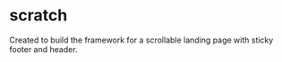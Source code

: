 # scratch

Created to build the framework for a scrollable landing page with sticky footer and header.
